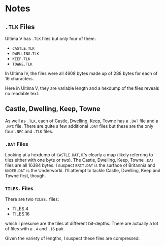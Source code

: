 # Notes

## `.TLK` Files

Ultima V has `.TLK` files but only four of them:

 - `CASTLE.TLK`
 - `DWELLING.TLK`
 - `KEEP.TLK`
 - `TOWNE.TLK`

In Ultima IV, the files were all 4608 bytes made up of 288 bytes for each of
16 characters.

Here in Ultima V, they are variable length and a hexdump of the files reveals
no readable text.

## Castle, Dwelling, Keep, Towne

As well as `.TLK`, each of Castle, Dwelling, Keep, Towne has a `.DAT` file and
a `.NPC` file. There are quite a few additional `.DAT` files but these are the
only four `.NPC` and `.TLK` files.

### `.DAT` Files

Looking at a hexdump of `CASTLE.DAT`, it's clearly a map (likely referring to
tiles either with one byte or two). The Castle, Dwelling, Keep, Towne `.DAT`
files are all 16384 bytes. I suspect `BRIT.DAT` is the surface of Britannia
and `UNDER.DAT` is the Underworld. I'll attempt to tackle Castle, Dwelling,
Keep and Towne first, though.

### `TILES.` Files

There are two `TILES.` files:

 - TILES.4
 - TILES.16

which I presume are the tiles at different bit-depths. There are actually a
lot of files with a `.4` and `.16` pair.

Given the variety of lengths, I suspect these files are compressed.
